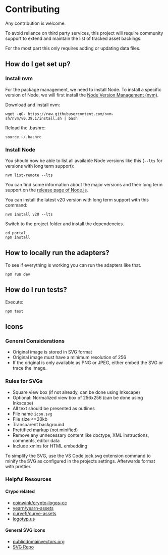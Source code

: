 # Contributing

Any contribution is welcome.

To avoid reliance on third party services, this project will require community support to extend
and maintain the list of tracked asset backings.

For the most part this only requires adding or updating data files.

## How do I get set up?

### Install nvm

For the package management, we need to install Node. To install a specific version of Node,
we will first install the [Node Version Management (nvm)](https://github.com/nvm-sh/nvm).

Download and install nvm:

```shell
wget -qO- https://raw.githubusercontent.com/nvm-sh/nvm/v0.39.1/install.sh | bash
```

Reload the .bashrc:

```shell
source ~/.bashrc
```

### Install Node

You should now be able to list all available Node versions like this (`--lts` for versions with long term support):

```shell
nvm list-remote --lts
```

You can find some information about the major versions and their long term support on the [release page of Node.js](https://nodejs.org/en/about/releases/).

You can install the latest v20 version with long term support with this command:

```shell
nvm install v20 --lts
```

Switch to the project folder and install the dependencies.

```shell
cd portal
npm install
```

## How to locally run the adapters?

To see if everything is working you can run the adapters like that.

```shell
npm run dev
```

## How do I run tests?

Execute:

```shell
npm test
```

## Icons

### General Considerations

-   Original image is stored in SVG format
-   Original image must have a minimum resolution of 256
-   If the original is only available as PNG or JPEG, either embed the SVG
    or trace the image.

### Rules for SVGs

-   Square view box (if not already, can be done using Inkscape)
-   Optional: Normalized view box of 256x256 (can be done using Inkscape)
-   All text should be presented as outlines
-   File name `icon.svg`
-   File size <=20kb
-   Transparent background
-   Prettified markup (not minified)
-   Remove any unnecessary content like doctype, XML instructions, comments, editor data
-   Include xmlns for HTML embedding

To simplify the SVG, use the VS Code jock.svg extension command
to minify the SVG as configured in the projects settings.
Afterwards format with prettier.

### Helpful Resources

#### Crypo related

-   [coinwink/crypto-logos-cc](https://github.com/coinwink/crypto-logos-cc)
-   [yearn/yearn-assets](https://github.com/yearn/yearn-assets)
-   [curvefi/curve-assets](https://github.com/curvefi/curve-assets)
-   [logotyp.us](https://logotyp.us/)

#### General SVG icons

-   [publicdomainvectors.org](https://publicdomainvectors.org/)
-   [SVG Repo](https://www.svgrepo.com/)
